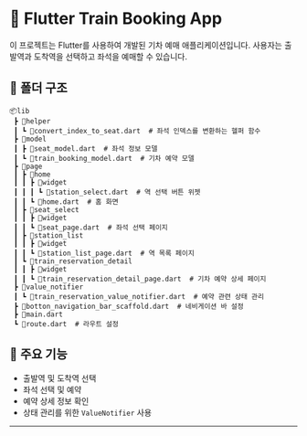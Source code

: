 # 🚆 Flutter Train Booking App

이 프로젝트는 Flutter를 사용하여 개발된 기차 예매 애플리케이션입니다. 사용자는 출발역과 도착역을 선택하고 좌석을 예매할 수 있습니다.

## 📂 폴더 구조
```
📦lib
 ┣ 📂helper
 ┃ ┗ 📜convert_index_to_seat.dart  # 좌석 인덱스를 변환하는 헬퍼 함수
 ┣ 📂model
 ┃ ┣ 📜seat_model.dart  # 좌석 정보 모델
 ┃ ┗ 📜train_booking_model.dart  # 기차 예약 모델
 ┣ 📂page
 ┃ ┣ 📂home
 ┃ ┃ ┣ 📂widget
 ┃ ┃ ┃ ┗ 📜station_select.dart  # 역 선택 버튼 위젯
 ┃ ┃ ┗ 📜home.dart  # 홈 화면
 ┃ ┣ 📂seat_select
 ┃ ┃ ┣ 📂widget
 ┃ ┃ ┗ 📜seat_page.dart  # 좌석 선택 페이지
 ┃ ┣ 📂station_list
 ┃ ┃ ┣ 📂widget
 ┃ ┃ ┗ 📜station_list_page.dart  # 역 목록 페이지
 ┃ ┗ 📂train_reservation_detail
 ┃ ┃ ┣ 📂widget
 ┃ ┃ ┗ 📜train_reservation_detail_page.dart  # 기차 예약 상세 페이지
 ┣ 📂value_notifier
 ┃ ┗ 📜train_reservation_value_notifier.dart  # 예약 관련 상태 관리
 ┣ 📜botton_navigation_bar_scaffold.dart  # 네비게이션 바 설정
 ┣ 📜main.dart
 ┗ 📜route.dart  # 라우트 설정
```

## 🚀 주요 기능
- 출발역 및 도착역 선택
- 좌석 선택 및 예약
- 예약 상세 정보 확인
- 상태 관리를 위한 `ValueNotifier` 사용

---
